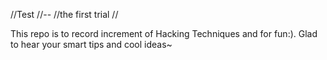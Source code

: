 //Test
//--
//the first trial
//

This repo is to record increment of Hacking Techniques and for fun:). Glad to hear your smart tips and cool ideas~
